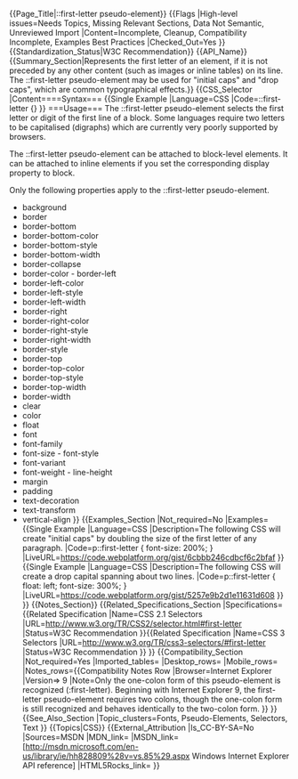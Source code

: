 {{Page_Title|::first-letter pseudo-element}}
{{Flags
|High-level issues=Needs Topics, Missing Relevant Sections, Data Not Semantic, Unreviewed Import
|Content=Incomplete, Cleanup, Compatibility Incomplete, Examples Best Practices
|Checked_Out=Yes
}}
{{Standardization_Status|W3C Recommendation}}
{{API_Name}}
{{Summary_Section|Represents the first letter of an element, if it is not preceded by any other content (such as images or inline tables) on its line. The ::first-letter pseudo-element may be used for "initial caps" and "drop caps", which are common typographical effects.}}
{{CSS_Selector
|Content====Syntax===
{{Single Example
|Language=CSS
|Code=::first-letter {}
}}
===Usage===
The ::first-letter pseudo-element selects the first letter or digit of the first line of a block. Some languages require two letters to be capitalised (digraphs) which are currently very poorly supported by browsers.

The ::first-letter pseudo-element can be attached to block-level elements. It can be attached to inline elements if you set the corresponding display property to block.

Only the following properties apply to the ::first-letter pseudo-element. 
* background 
* border 
* border-bottom 
* border-bottom-color 
* border-bottom-style 
* border-bottom-width 
* border-collapse  
* border-color - border-left  
* border-left-color  
* border-left-style 
* border-left-width  
* border-right 
* border-right-color  
* border-right-style  
* border-right-width  
* border-style  
* border-top  
* border-top-color  
* border-top-style  
* border-top-width 
* border-width  
* clear  
* color  
* float  
* font  
* font-family  
* font-size - font-style  
* font-variant  
* font-weight - line-height  
* margin  
* padding  
* text-decoration  
* text-transform  
* vertical-align
}}
{{Examples_Section
|Not_required=No
|Examples={{Single Example
|Language=CSS
|Description=The following CSS will create "initial caps" by doubling the size of the first letter of any paragraph.
|Code=p::first-letter {
   font-size: 200%;
}
|LiveURL=https://code.webplatform.org/gist/6cbbb246cdbcf6c2bfaf
}}{{Single Example
|Language=CSS
|Description=The following CSS will create a drop capital spanning about two lines.
|Code=p::first-letter {
    float: left;
    font-size: 300%;
}
|LiveURL=https://code.webplatform.org/gist/5257e9b2d1e11631d608
}}
}}
{{Notes_Section}}
{{Related_Specifications_Section
|Specifications={{Related Specification
|Name=CSS 2.1 Selectors
|URL=http://www.w3.org/TR/CSS2/selector.html#first-letter
|Status=W3C Recommendation
}}{{Related Specification
|Name=CSS 3 Selectors
|URL=http://www.w3.org/TR/css3-selectors/#first-letter
|Status=W3C Recommendation
}}
}}
{{Compatibility_Section
|Not_required=Yes
|Imported_tables=
|Desktop_rows=
|Mobile_rows=
|Notes_rows={{Compatibility Notes Row
|Browser=Internet Explorer
|Version=> 9
|Note=Only the one-colon form of this pseudo-element is recognized (:first-letter). Beginning with Internet Explorer 9, the first-letter pseudo-element requires two colons, though the one-colon form is still recognized and behaves identically to the two-colon form.
}}
}}
{{See_Also_Section
|Topic_clusters=Fonts, Pseudo-Elements, Selectors, Text
}}
{{Topics|CSS}}
{{External_Attribution
|Is_CC-BY-SA=No
|Sources=MSDN
|MDN_link=
|MSDN_link=[http://msdn.microsoft.com/en-us/library/ie/hh828809%28v=vs.85%29.aspx Windows Internet Explorer API reference]
|HTML5Rocks_link=
}}